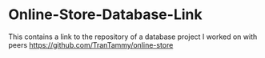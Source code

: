 # Online-Store-Database-Link
This contains a link to the repository of a database project I worked on with peers
https://github.com/TranTammy/online-store
